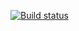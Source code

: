[![Build status](https://ci.appveyor.com/api/projects/status/mgmxqhavp814vd1o?svg=true)](https://ci.appveyor.com/project/Lst47/postmanechotest)
